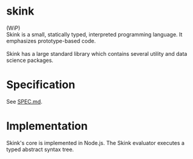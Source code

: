 # skink
(WiP)<br>
Skink is a small, statically typed, interpreted programming language. It emphasizes prototype-based code.<br><br>
Skink has a large standard library which contains several utility and data science packages.

# Specification
See [SPEC.md](SPEC.md).

# Implementation
Skink's core is implemented in Node.js. The Skink evaluator executes a typed abstract syntax tree. 
